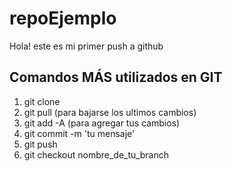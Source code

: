 # repoEjemplo

Hola! este es mi primer push a github

## Comandos MÁS utilizados en GIT
1. git clone <url del repo>
2. git pull (para bajarse los ultimos cambios)
3. git add -A (para agregar tus cambios)
4. git commit -m 'tu mensaje'
5. git push
6. git checkout nombre_de_tu_branch